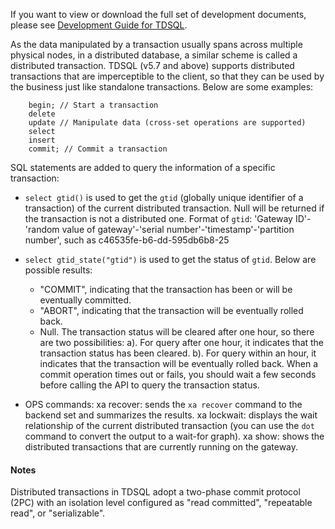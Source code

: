 
If you want to view or download the full set of development documents, please see [Development Guide for TDSQL](https://intl.cloud.tencent.com/document/product/1042/33352).

As the data manipulated by a transaction usually spans across multiple physical nodes, in a distributed database, a similar scheme is called a distributed transaction. TDSQL (v5.7 and above) supports distributed transactions that are imperceptible to the client, so that they can be used by the business just like standalone transactions. Below are some examples:
```
	begin; // Start a transaction
	delete
	update // Manipulate data (cross-set operations are supported)
	select
	insert
	commit; // Commit a transaction
```

SQL statements are added to query the information of a specific transaction:
- `select gtid()` is used to get the `gtid` (globally unique identifier of a transaction) of the current distributed transaction. Null will be returned if the transaction is not a distributed one.
Format of `gtid`:
'Gateway ID'-'random value of gateway'-'serial number'-'timestamp'-'partition number', such as c46535fe-b6-dd-595db6b8-25
- `select gtid_state("gtid")` is used to get the status of `gtid`. Below are possible results:
  - "COMMIT", indicating that the transaction has been or will be eventually committed.
  - "ABORT", indicating that the transaction will be eventually rolled back.
  - Null. The transaction status will be cleared after one hour, so there are two possibilities:
  a). For query after one hour, it indicates that the transaction status has been cleared.
  b). For query within an hour, it indicates that the transaction will be eventually rolled back.
When a commit operation times out or fails, you should wait a few seconds before calling the API to query the transaction status.

- OPS commands:
	xa recover: sends the `xa recover` command to the backend set and summarizes the results.
	xa lockwait: displays the wait relationship of the current distributed transaction (you can use the `dot` command to convert the output to a wait-for graph).
	xa show: shows the distributed transactions that are currently running on the gateway.

#### Notes
Distributed transactions in TDSQL adopt a two-phase commit protocol (2PC) with an isolation level configured as "read committed", "repeatable read", or "serializable".
